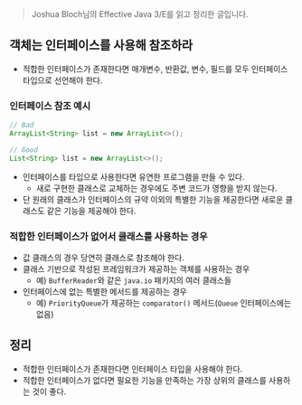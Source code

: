 > Joshua Bloch님의 Effective Java 3/E를 읽고 정리한 글입니다.
>

## 객체는 인터페이스를 사용해 참조하라

- 적합한 인터페이스가 존재한다면 매개변수, 반환값, 변수, 필드를 모두 인터페이스 타입으로 선언해야 한다.

### 인터페이스 참조 예시

```java
// Bad
ArrayList<String> list = new ArrayList<>();

// Good
List<String> list = new ArrayList<>();
```

- 인터페이스를 타입으로 사용한다면 유연한 프로그램을 만들 수 있다.
    - 새로 구현한 클래스로 교체하는 경우에도 주변 코드가 영향을 받지 않는다.
- 단 원래의 클래스가 인터페이스의 규약 이외의 특별한 기능을 제공한다면 새로운 클래스도 같은 기능을 제공해야 한다.

### 적합한 인터페이스가 없어서 클래스를 사용하는 경우

- 값 클래스의 경우 당연히 클래스로 참조해야 한다.
- 클래스 기반으로 작성된 프레임워크가 제공하는 객체를 사용하는 경우
    - 예) `BufferReader`와 같은 `java.io` 패키지의 여러 클래스들
- 인터페이스에 없는 특별한 메서드를 제공하는 경우
    - 예) `PriorityQueue`가 제공하는 `comparator()` 메서드(`Queue` 인터페이스에는 없음)

## 정리

- 적합한 인터페이스가 존재한다면 인터페이스 타입을 사용해야 한다.
- 적합한 인터페이스가 없다면 필요한 기능을 만족하는 가장 상위의 클래스를 사용하는 것이 좋다.